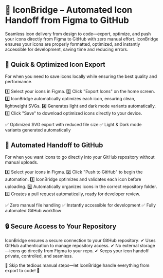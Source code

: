 # 🔗 IconBridge – Automated Icon Handoff from Figma to GitHub

Seamless icon delivery from design to code—export, optimize, and push your icons directly from Figma to GitHub with zero manual effort. IconBridge ensures your icons are properly formatted, optimized, and instantly accessible for development, saving time and reducing errors.

## 🎨 Quick & Optimized Icon Export

For when you need to save icons locally while ensuring the best quality and performance.

1️⃣ Select your icons in Figma.
2️⃣ Click "Export Icons" on the home screen.
3️⃣ IconBridge automatically optimizes each icon, ensuring clean, lightweight SVGs.
4️⃣ Generates light and dark mode variants automatically.
5️⃣ Click "Save" to download optimized icons directly to your device.

✅ Optimized SVG export with reduced file size
✅ Light & Dark mode variants generated automatically

## 🚀 Automated Handoff to GitHub

For when you want icons to go directly into your GitHub repository without manual uploads.

1️⃣ Select your icons in Figma.
2️⃣ Click "Push to GitHub" to begin the automation.
3️⃣ IconBridge optimizes and validates each icon before uploading.
4️⃣ Automatically organizes icons in the correct repository folder.
5️⃣ Creates a pull request automatically, ready for developer review.

✅ Zero manual file handling
✅ Instantly accessible for development
✅ Fully automated GitHub workflow

## 🔒 Secure Access to Your Repository

IconBridge ensures a secure connection to your GitHub repository:
✔ Uses GitHub authentication to manage repository access.
✔ No external storage—icons go directly from Figma to your repo.
✔ Keeps your icon handoff private, controlled, and seamless.

🎨 Skip the tedious manual steps—let IconBridge handle everything from export to code! 🚀